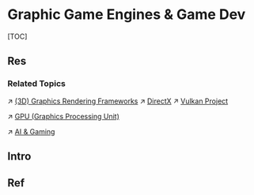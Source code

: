 # Graphic Game Engines & Game Dev

[TOC]



## Res
### Related Topics
↗ [(3D) Graphics Rendering Frameworks](../../../../../Software%20Engineering/🧩%20(3D)%20Graphics%20Rendering%20Frameworks/(3D)%20Graphics%20Rendering%20Frameworks.md)
↗ [DirectX](../../../../../Software%20Engineering/🧩%20(3D)%20Graphics%20Rendering%20Frameworks/DirectX/DirectX.md)
↗ [Vulkan Project](../../../../../Software%20Engineering/🧩%20(3D)%20Graphics%20Rendering%20Frameworks/Vulkan%20Project/Vulkan%20Project.md)

↗ [GPU (Graphics Processing Unit)](../../../../🧬%20Computer%20System/Computer%20Architecture/Computer%20Microarchitectures%20(Computer%20Organization)%20&%20von%20Neumann%20Model/🚦%20Computer%20Processors%20&%20Logic%20Chips/Microprocessors%20Unit%20(MPU)/GPU%20(Graphics%20Processing%20Unit)/GPU%20(Graphics%20Processing%20Unit).md)

↗ [AI & Gaming](../../../../../Software%20Engineering/🤖%20AI%20x%20SE/AI%20&%20Gaming/AI%20&%20Gaming.md)



## Intro


## Ref


